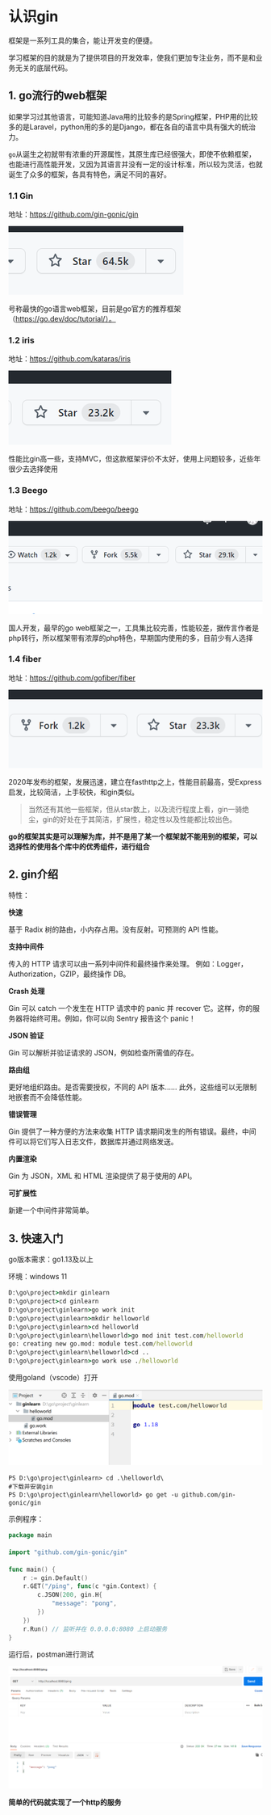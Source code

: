 # 认识gin

框架是一系列工具的集合，能让开发变的便捷。

学习框架的目的就是为了提供项目的开发效率，使我们更加专注业务，而不是和业务无关的底层代码。

## 1. go流行的web框架

如果学习过其他语言，可能知道Java用的比较多的是Spring框架，PHP用的比较多的是Laravel，python用的多的是Django，都在各自的语言中具有强大的统治力。

`go`从诞生之初就带有浓重的开源属性，其原生库已经很强大，即使不依赖框架，也能进行高性能开发，又因为其语言并没有一定的设计标准，所以较为灵活，也就诞生了众多的框架，各具有特色，满足不同的喜好。

### 1.1 Gin

地址：https://github.com/gin-gonic/gin

![image-20221119175618984](img/image-20221119175618984.png)

号称最快的go语言web框架，目前是go官方的推荐框架（https://go.dev/doc/tutorial/）。



### 1.2 iris

地址：https://github.com/kataras/iris

![image-20221119185632336](img/image-20221119185632336.png)

性能比gin高一些，支持MVC，但这款框架评价不太好，使用上问题较多，近些年很少去选择使用

### 1.3 Beego

地址：https://github.com/beego/beego 

![image-20221119191617111](img/image-20221119191617111.png)

国人开发，最早的go web框架之一，工具集比较完善，性能较差，据传言作者是php转行，所以框架带有浓厚的php特色，早期国内使用的多，目前少有人选择

### 1.4 fiber

地址：https://github.com/gofiber/fiber

![image-20221119192255288](img/image-20221119192255288.png)

2020年发布的框架，发展迅速，建立在fasthttp之上，性能目前最高，受Express启发，比较简洁，上手较快，和gin类似。



> 当然还有其他一些框架，但从star数上，以及流行程度上看，gin一骑绝尘，gin的好处在于其简洁，扩展性，稳定性以及性能都比较出色。

**go的框架其实是可以理解为库，并不是用了某一个框架就不能用别的框架，可以选择性的使用各个库中的优秀组件，进行组合**

## 2. gin介绍

特性：

**快速**

基于 Radix 树的路由，小内存占用。没有反射。可预测的 API 性能。

**支持中间件**

传入的 HTTP 请求可以由一系列中间件和最终操作来处理。 例如：Logger，Authorization，GZIP，最终操作 DB。

**Crash 处理**

Gin 可以 catch 一个发生在 HTTP 请求中的 panic 并 recover 它。这样，你的服务器将始终可用。例如，你可以向 Sentry 报告这个 panic！

**JSON 验证**

Gin 可以解析并验证请求的 JSON，例如检查所需值的存在。

**路由组**

更好地组织路由。是否需要授权，不同的 API 版本…… 此外，这些组可以无限制地嵌套而不会降低性能。

**错误管理**

Gin 提供了一种方便的方法来收集 HTTP 请求期间发生的所有错误。最终，中间件可以将它们写入日志文件，数据库并通过网络发送。

**内置渲染**

Gin 为 JSON，XML 和 HTML 渲染提供了易于使用的 API。

**可扩展性**

新建一个中间件非常简单。

## 3. 快速入门

go版本需求：go1.13及以上

环境：windows 11

~~~cmd
D:\go\project>mkdir ginlearn
D:\go\project>cd ginlearn
D:\go\project\ginlearn>go work init
D:\go\project\ginlearn>mkdir helloworld
D:\go\project\ginlearn>cd helloworld
D:\go\project\ginlearn\helloworld>go mod init test.com/helloworld
go: creating new go.mod: module test.com/helloworld
D:\go\project\ginlearn\helloworld>cd ..
D:\go\project\ginlearn>go work use ./helloworld
~~~

使用goland（vscode）打开

![image-20221119215042451](img/image-20221119215042451.png)

~~~shell
PS D:\go\project\ginlearn> cd .\helloworld\
#下载并安装gin
PS D:\go\project\ginlearn\helloworld> go get -u github.com/gin-gonic/gin
~~~

示例程序：

~~~go
package main

import "github.com/gin-gonic/gin"

func main() {
	r := gin.Default()
	r.GET("/ping", func(c *gin.Context) {
		c.JSON(200, gin.H{
			"message": "pong",
		})
	})
	r.Run() // 监听并在 0.0.0.0:8080 上启动服务
}

~~~

运行后，postman进行测试

![image-20221119220327976](img/image-20221119220327976.png)

**简单的代码就实现了一个http的服务**